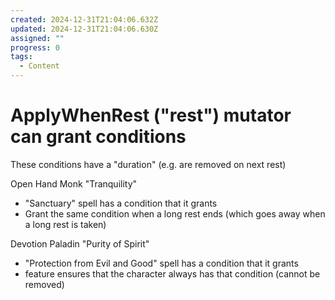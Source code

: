 ```yaml
---
created: 2024-12-31T21:04:06.632Z
updated: 2024-12-31T21:04:06.630Z
assigned: ""
progress: 0
tags:
  - Content
---
```


# ApplyWhenRest ("rest") mutator can grant conditions

These conditions have a "duration" (e.g. are removed on next rest)

Open Hand Monk "Tranquility"
- "Sanctuary" spell has a condition that it grants
- Grant the same condition when a long rest ends (which goes away when a long rest is taken)

Devotion Paladin "Purity of Spirit"
- "Protection from Evil and Good" spell has a condition that it grants
- feature ensures that the character always has that condition (cannot be removed)
